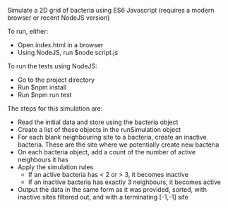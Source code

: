 Simulate a 2D grid of bacteria using ES6 Javascript (requires a modern browser or recent NodeJS version)

To run, either:
- Open index.html in a browser
- Using NodeJS, run $node script.js

To run the tests using NodeJS:
- Go to the project directory
- Run $npm install
- Run $npm run test

The steps for this simulation are:
- Read the initial data and store using the bacteria object
- Create a list of these objects in the runSimulation object
- For each blank neighbouring site to a bacteria, create an inactive bacteria. These are the site where we potentially create new bacteria
- On each bacteria object, add a count of the number of active neighbours it has
- Apply the simulation rules
  - If an active bacteria has < 2 or > 3, it becomes inactive
  - If an inactive bacteria has exactly 3 neighbours, it becomes active
- Output the data in the same form as it was provided, sorted, with inactive sites filtered out, and with a terminating [-1,-1] site

